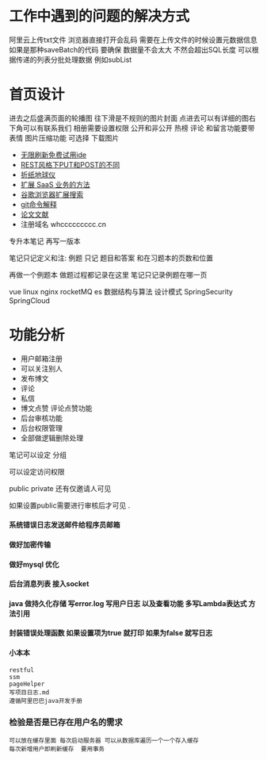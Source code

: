 # 工作中遇到的问题的解决方式
阿里云上传txt文件 浏览器直接打开会乱码 需要在上传文件的时候设置元数据信息
如果是那种saveBatch的代码 要确保 数据量不会太大 不然会超出SQL长度 可以根据传递的列表分批处理数据 例如subList
# 首页设计
进去之后盛满页面的轮播图
往下滑是不规则的图片封面 点进去可以有详细的图右下角可以有联系我们
相册需要设置权限 公开和非公开
热榜 
评论 和留言功能要带表情
图片压缩功能  可选择
下载图片



- [无限刷新免费试用ide](https://www.yuanyz6.cn/2258.html)
- [REST风格下PUT和POST的不同](https://stackoverflow.com/questions/630453/what-is-the-difference-between-post-and-put-in-http)
- [折纸地球仪](http://joachimesque.com/globe/index.html.en)
- [扩展 SaaS 业务的方法](https://staysaasy.com/product/2022/03/23/expanding-saas-business.html)
- [谷歌浏览器扩展搜索](https://crxdl.com/)
- [git命令解释](https://gitexplorer.com/)
- [论文文献](https://doaj.org/)
- 注册域名 whccccccccc.cn


专升本笔记 再写一版本

笔记只记定义和注: 例题 只记 题目和答案 和在习题本的页数和位置

再做一个例题本 做题过程都记录在这里  笔记只记录例题在哪一页



vue 
linux
nginx
rocketMQ
es
数据结构与算法
设计模式
SpringSecurity
SpringCloud

# 功能分析

- 用户邮箱注册
- 可以关注别人
- 发布博文
- 评论
- 私信
- 博文点赞 评论点赞功能
- 后台审核功能
- 后台权限管理
- 全部做逻辑删除处理

笔记可以设定 分组

可以设定访问权限 

public private 还有仅邀请人可见

如果设置public需要进行审核后才可见
.




#### 系统错误日志发送邮件给程序员邮箱
#### 做好加密传输 
#### 做好mysql 优化
#### 后台消息列表 接入socket





####    java 做持久化存储 写error.log  写用户日志 以及查看功能 多写Lambda表达式 方法引用
####   封装错误处理函数  如果设置项为true 就打印 如果为false 就写日志
#### 小本本
    restful
    ssm
    pageHelper
    写项目日志.md   
    遵循阿里巴巴java开发手册
###   检验是否是已存在用户名的需求
    可以放在缓存里面 每次启动服务器 可以从数据库遍历一个一个存入缓存
    每次新增用户即刷新缓存  要用事务